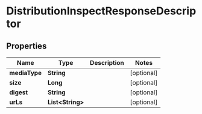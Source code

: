 
# DistributionInspectResponseDescriptor

## Properties
Name | Type | Description | Notes
------------ | ------------- | ------------- | -------------
**mediaType** | **String** |  |  [optional]
**size** | **Long** |  |  [optional]
**digest** | **String** |  |  [optional]
**urLs** | **List&lt;String&gt;** |  |  [optional]



